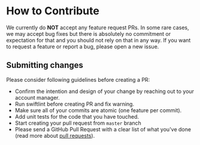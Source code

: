 # How to Contribute

We currently do **NOT** accept any feature request PRs.
In some rare cases, we may accept bug fixes but there is absolutely no commitment or expectation for that and you should not rely on that in any way.
If you want to request a feature or report a bug, please open a new issue.

## Submitting changes

Please consider following guidelines before creating a PR:

- Confirm the intention and design of your change by reaching out to your account manager.
- Run swiftlint before creating PR and fix warning.
- Make sure all of your commits are atomic (one feature per commit).
- Add unit tests for the code that you have touched.
- Start creating your pull request from `master` branch
- Please send a GitHub Pull Request with a clear list of what you've done (read more about [pull requests](https://help.github.com/articles/about-pull-requests/)).
